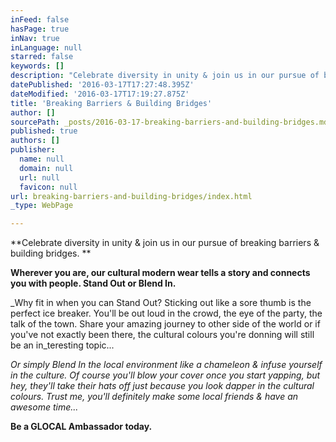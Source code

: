 ```yaml
---
inFeed: false
hasPage: true
inNav: true
inLanguage: null
starred: false
keywords: []
description: "Celebrate diversity in unity & join us in our pursue of breaking barriers & building bridges.\_"
datePublished: '2016-03-17T17:27:48.395Z'
dateModified: '2016-03-17T17:19:27.875Z'
title: 'Breaking Barriers & Building Bridges'
author: []
sourcePath: _posts/2016-03-17-breaking-barriers-and-building-bridges.md
published: true
authors: []
publisher:
  name: null
  domain: null
  url: null
  favicon: null
url: breaking-barriers-and-building-bridges/index.html
_type: WebPage

---
```

**Celebrate diversity in unity & join us in our pursue of breaking barriers & building bridges. **

**Wherever you are, our cultural modern wear tells a story and connects you with people. Stand Out or Blend In.**

_Why fit in when you can Stand Out? Sticking out like a sore thumb is the perfect ice breaker. You'll be out loud in the crowd, the eye of the party, the talk of the town. Share your amazing journey to other side of the world or if you've not exactly been there, the cultural colours you're donning will still be an in_teresting topic...

_Or simply Blend In the local environment like a chameleon & infuse yourself in the culture. Of course you'll blow your cover once you start yapping, but hey, they'll take their hats off just because you look dapper in the cultural colours. Trust me, you'll definitely make some local friends & have an awesome time..._

**Be a GLOCAL Ambassador today.**